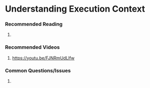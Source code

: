 # Understanding Execution Context


### Recommended Reading
1. 

### Recommended Videos
1. https://youtu.be/FJNRmUdLlfw

### Common Questions/Issues
1. 